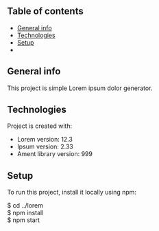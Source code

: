 ## Table of contents
* [General info](##general-info)
* [Technologies](##technologies)
* [Setup](##setup)
* 
## General info
This project is simple Lorem ipsum dolor generator.

## Technologies
Project is created with:
* Lorem version: 12.3
* Ipsum version: 2.33
* Ament library version: 999

## Setup
To run this project, install it locally using npm:

$ cd ../lorem <br>
$ npm install <br>
$ npm start
